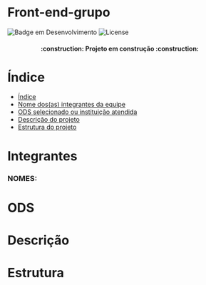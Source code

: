 # Front-end-grupo

![Badge em Desenvolvimento](http://img.shields.io/static/v1?label=STATUS&message=EM%20DESENVOLVIMENTO&color=GREEN&style=for-the-badge)
![License](https://img.shields.io/badge/License-MIT-yellow)

<h4 align="center"> 
	:construction:  Projeto em construção  :construction:
</h4>

# Índice
* [Índice](#Índice)
* [Nome dos(as) integrantes da equipe](#Integrantes)
* [ODS selecionado ou instituição atendida](#ODS)
* [Descrição do projeto](#Descrição)
* [Estrutura do projeto](#Estrutura)

# Integrantes
<h3>NOMES:</h3>

# ODS

# Descrição

# Estrutura
